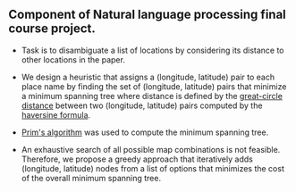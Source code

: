 ## Component of Natural language processing final course project. 

- Task is to disambiguate a list of locations by considering its distance to other locations in the paper. 

- We design a heuristic that assigns a (longitude, latitude) pair to each place name by finding the set of (longitude, latitude) pairs that minimize a minimum spanning tree where distance is defined by the [great-circle distance](https://en.wikipedia.org/wiki/Great-circle_distance) between two (longitude, latitude) pairs computed by the [haversine formula](https://en.wikipedia.org/wiki/Haversine_formula). 

- [Prim's algorithm](https://en.wikipedia.org/wiki/Prim%27s_algorithm) was used to compute the minimum spanning tree. 

- An exhaustive search of all possible map combinations is not feasible. Therefore, we propose a greedy approach that iteratively adds (longitude, latitude) nodes from a list of options that minimizes the cost of the overall minimum spanning tree.  
